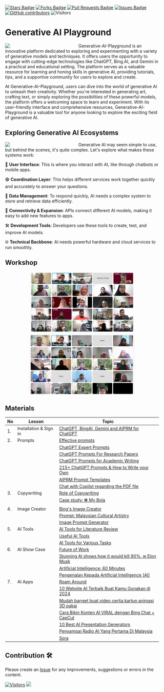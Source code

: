 <a href="https://github.com/drshahizan/Generative-AI-Playground/stargazers"><img src="https://img.shields.io/github/stars/drshahizan/Generative-AI-Playground" alt="Stars Badge"/></a>
<a href="https://github.com/drshahizan/Generative-AI-Playground/network/members"><img src="https://img.shields.io/github/forks/drshahizan/Generative-AI-Playground" alt="Forks Badge"/></a>
<a href="https://github.com/drshahizan/Generative-AI-Playground/pulls"><img src="https://img.shields.io/github/issues-pr/drshahizan/Generative-AI-Playground" alt="Pull Requests Badge"/></a>
<a href="https://github.com/drshahizan/Generative-AI-Playground"><img src="https://img.shields.io/github/issues/drshahizan/Generative-AI-Playground" alt="Issues Badge"/></a>
<a href="https://github.com/drshahizan/Generative-AI-Playground/graphs/contributors"><img alt="GitHub contributors" src="https://img.shields.io/github/contributors/drshahizan/Generative-AI-Playground?color=2b9348"></a>
![Visitors](https://api.visitorbadge.io/api/visitors?path=https%3A%2F%2Fgithub.com%2Fdrshahizan%2Generative-AI-Playground&labelColor=%23d9e3f0&countColor=%23697689&style=flat)

# Generative AI Playground
<img src="./images/play2.jpeg" style="width:240px;"  align="left">

Generative-AI-Playground is an innovative platform dedicated to exploring and experimenting with a variety of generative models and techniques. It offers users the opportunity to engage with cutting-edge technologies like ChatGPT, Bing.AI, and Gemini in a practical and educational setting. The platform serves as a valuable resource for learning and honing skills in generative AI, providing tutorials, tips, and a supportive community for users to explore and create.

At Generative-AI-Playground, users can dive into the world of generative AI to unleash their creativity. Whether you're interested in generating art, crafting text, or simply exploring the possibilities of these powerful models, the platform offers a welcoming space to learn and experiment. With its user-friendly interface and comprehensive resources, Generative-AI-Playground is a valuable tool for anyone looking to explore the exciting field of generative AI.


## Exploring Generative AI Ecosystems
<img src="https://github.com/drshahizan/SLR-FC/blob/main/images/genai.gif" style="width:240px;"  align="left">


Generative AI may seem simple to use, but behind the scenes, it's quite complex. Let's explore what makes these systems work:

🔵 **User Interface**: This is where you interact with AI, like through chatbots or mobile apps.

🟢 **Coordination Layer**: This helps different services work together quickly and accurately to answer your questions.

🔴 **Data Management**: To respond quickly, AI needs a complex system to store and retrieve data efficiently.

🔷 **Connectivity & Expansion**: APIs connect different AI models, making it easy to add new features to apps.

🛠️ **Development Tools**: Developers use these tools to create, test, and improve AI models.

🌐 **Technical Backbone**: AI needs powerful hardware and cloud services to run smoothly.

## Workshop

<p align="center">
  <img src="/images/chatgpt1.jpeg"  height="200" />
  
  <img src="/images/chatgpt2.jpeg"  height="200" />
</p>

## Materials
| No | Lesson | Topic |
|--------|---------|---------|
| 1. | Installation & Sign in |[ChatGPT, BingAI, Gemini and AIPRM for ChatGPT](https://github.com/drshahizan/Generative-AI-Playground/blob/main/materials/signin.md)|
| 2. | Prompts | [Effective prompts](https://drshahizan.gitbook.io/copywriting-chatgpt/prompts/effective-prompts)|
|  |  | [ChatGPT Expert Prompts](./materials/prompt.md)|
|  |  | [ChatGPT Prompts For Research Papers](./materials/prompt_research.md)|
|  |  | [ChatGPT Prompts for Academic Writing](./materials/prompt_academic.md)|
|  |  | [215+ ChatGPT Prompts & How to Write your Own](https://writesonic.com/blog/chatgpt-prompts)|
|  |  | [AIPRM Prompt Templates](https://drshahizan.gitbook.io/copywriting-chatgpt/prompts/aiprm-prompt-templates)|
|  |  | [Chat with Copilot regarding the PDF file](./materials/copilot.md)|
| 3. | Copywriting| [Role of Copywriting](https://drshahizan.gitbook.io/copywriting-chatgpt/introduction-copywriting/role) |
|  | | [Case study: ⚽ My Bola](https://drshahizan.gitbook.io/copywriting-chatgpt/introduction-copywriting/case-study/copywriting) |
| 4. | Image Creator | [Bing's Image Creator](./materials/bing_image.md) |
|  |  | [Prompt: Malaysian Cultural Artistry](./materials/drawing.md) |
|  |  | [Image Prompt Generator](https://aivyx.com/bing-create-prompt-generator/) |
| 5. | AI Tools| [AI Tools for Literature Review](https://drshahizan.gitbook.io/ai-tools/) |
|  | | [Useful AI Tools](./materials/aitools.md) |
|||[AI Tools for Various Tasks](./materials/aitools1.md)|
| 6. | AI Show Case | [Future of Work](./images/Future%20of%20Work%20.pdf) |
|||[Stunning AI shows how it would kill 90%. w Elon Musk](https://youtu.be/J6Mdq3n6kgk?si=4G0k5-WNH55pBMhw)|
|||[Artificial Intelligence: 60 Minutes ](https://youtu.be/aZ5EsdnpLMI?si=3aEFdMyTnOWZTuCZ)|
||| [Pengenalan Kepada Artificial Intelligence (AI)](https://youtu.be/kms0WrEbs0Q?si=woVk00RDgFNC5rBd)|
| 7. | AI Apps| [Roam Around](https://www.roamaround.io/) |
|  | | [10 Website AI Terbaik Buat Kamu Gunakan di 2024](https://www.facebook.com/reel/671923085023778) |
||| [Mudah banget buat video cerita kartun animasi 3D pakai](https://www.youtube.com/watch?v=6IYBxbpKato)|
||| [Cara Bikin Konten AI VIRAL dengan Bing Chat + CapCut](https://youtu.be/ed30BLkVpis?si=Z6XmTWxVO1PC_kyv)|
||| [10 Best AI Presentation Generators](https://www.unite.ai/best-ai-presentation-generators/)|
||| [Penyampai Radio AI Yang Pertama Di Malaysia](https://says.com/my/seismik/kenali-aina-sabrina-dj-fly-fm-juga-ai-yang-pertama-di-malaysia-sebagai-penyampai-radio)|
|||[Sora](https://openai.com/sora)|

## Contribution 🛠️
Please create an [Issue](https://github.com/drshahizan/Generative-AI-Playground/issues) for any improvements, suggestions or errors in the content.

[![Visitors](https://api.visitorbadge.io/api/visitors?path=https%3A%2F%2Fgithub.com%2Fdrshahizan&labelColor=%23697689&countColor=%23555555&style=plastic)](https://visitorbadge.io/status?path=https%3A%2F%2Fgithub.com%2Fdrshahizan)
![](https://hit.yhype.me/github/profile?user_id=81284918)

